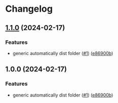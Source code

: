 # Changelog

## [1.1.0](https://github.com/AlbertHernandez/github-action-nodejs-template/compare/v1.0.0...v1.1.0) (2024-02-17)


### Features

* generic automatically dist folder ([#1](https://github.com/AlbertHernandez/github-action-nodejs-template/issues/1)) ([e86900b](https://github.com/AlbertHernandez/github-action-nodejs-template/commit/e86900b5301e7ec6af8ce62739f13532c54ca203))

## 1.0.0 (2024-02-17)


### Features

* generic automatically dist folder ([#1](https://github.com/AlbertHernandez/github-action-nodejs-template/issues/1)) ([e86900b](https://github.com/AlbertHernandez/github-action-nodejs-template/commit/e86900b5301e7ec6af8ce62739f13532c54ca203))
